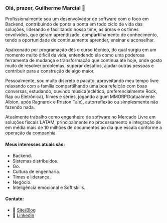 ### Olá, prazer, Guilherme Marcial 🤝

Profissionalmente sou um desenvolvedor de software com o foco em Backend, contribuindo de ponta a ponta em todo ciclo de vida das soluções, liderando e facilitando nosso time, as áreas e os times envolvidos, que geram aprendizado, compartilhamento de conhecimento, tendo a oportunidade de continuamente aprender, ensinar e aconselhar.

Apaixonado por programação dês o curso técnico, do qual surgiu em um momento muito difícil da vida, entendendo ela como uma poderosa ferramenta de mudança e transformação que continua até hoje, onde gosto muito de resolver problemas, superar desafios, ajudar outras pessoas e contribuir para a construção de algo maior.

Pessoalmente, sou muito discreto e pacato, aproveitando meu tempo livre relaxando com a família compartilhando uma boa refeição com boas conversas, estudando, ouvindo música(eclético, preferencialmente Rock, Rap ou Eletrônica), filmes e séries, jogando algum MMORPG(atualmente Albion, após Ragnarok e Priston Tale), autorreflexão ou simplesmente não fazendo nada.

Atualmente trabalho como engenheiro de software no Mercado Livre em soluções fiscais LATAM, principalmente no processamento e integração de em média mais de 10 milhões de documentos ao dia que escala conforme a operação da companhia.

#### Meus interesses atuais são:
- Backend.
- Sistemas distribuídos.
- Go.
- Cultura de engenharia.
- Times e liderança.
- Negócio.
- Inteligência emocional e Soft skills.

#### Contato:
* 🐉 [Site/Blog](https://www.gmarcial.com)
* 🤝 [Linkedin](https://www.linkedin.com/in/guilherme-felipe-ferreira-marcial-0048a9125)
